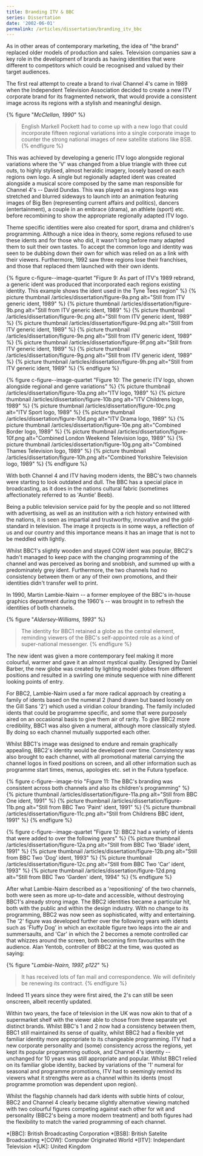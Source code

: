 ```yaml
---
title: Branding ITV & BBC
series: Dissertation
date: '2002-06-01'
permalink: /articles/dissertation/branding_itv_bbc
---
```

As in other areas of contemporary marketing, the idea of "the brand" replaced older models of production and sales. Television companies saw a key role in the development of brands as having identities that were different to competitors which could be recognised and valued by their target audiences.

The first real attempt to create a brand to rival Channel 4's came in 1989 when the Independent Television Association decided to create a new ITV corporate brand for its fragmented network, that would provide a consistent image across its regions with a stylish and meaningful design.

{% figure "<cite>McClellan, 1990</cite>" %}
> English Markell Pockett had to come up with a new logo that could incorporate fifteen regional variations into a single corporate image to counter the strong national images of new satellite stations like BSB.
{% endfigure %}

This was achieved by developing a generic ITV logo alongside regional variations where the 'V' was changed from a blue triangle with three cut outs, to highly stylised, almost heraldic imagery, loosely based on each regions own logo. A single but regionally adapted ident was created alongside a musical score composed by the same man responsible for Channel 4's -- David Dundas. This was played as a regions logo was stretched and blurred sideways to launch into an animation featuring images of Big Ben (representing current affairs and politics), dancers (entertainment), a couple in an embrace (drama), an athlete (sport) etc. before recombining to show the appropriate regionally adapted ITV logo.

Theme specific identities were also created for sport, drama and children's programming. Although a nice idea in theory, some regions refused to use these idents and for those who did, it wasn't long before many adapted them to suit their own tastes. To accept the common logo and identity was seen to be dubbing down their own for which was relied on as a link with their viewers. Furthermore, 1992 saw three regions lose their franchises, and those that replaced them launched with their own idents.

{% figure c-figure--image-quartet "Figure 9: As part of ITV's 1989 rebrand, a generic ident was produced that incorporated each regions existing identity. This example shows the ident used in the Tyne Tees region" %}
{% picture thumbnail /articles/dissertation/figure-9a.png alt="Still from ITV generic ident, 1989" %}
{% picture thumbnail /articles/dissertation/figure-9b.png alt="Still from ITV generic ident, 1989" %}
{% picture thumbnail /articles/dissertation/figure-9c.png alt="Still from ITV generic ident, 1989" %}
{% picture thumbnail /articles/dissertation/figure-9d.png alt="Still from ITV generic ident, 1989" %}
{% picture thumbnail /articles/dissertation/figure-9e.png alt="Still from ITV generic ident, 1989" %}
{% picture thumbnail /articles/dissertation/figure-9f.png alt="Still from ITV generic ident, 1989" %}
{% picture thumbnail /articles/dissertation/figure-9g.png alt="Still from ITV generic ident, 1989" %}
{% picture thumbnail /articles/dissertation/figure-9h.png alt="Still from ITV generic ident, 1989" %}
{% endfigure %}

{% figure c-figure--image-quartet "Figure 10: The generic ITV logo, shown alongside regional and genre variations" %}
{% picture thumbnail /articles/dissertation/figure-10a.png alt="ITV logo, 1989" %}
{% picture thumbnail /articles/dissertation/figure-10b.png alt="ITV Childrens logo, 1989" %}
{% picture thumbnail /articles/dissertation/figure-10c.png alt="ITV Sport logo, 1989" %}
{% picture thumbnail /articles/dissertation/figure-10d.png alt="ITV Drama logo, 1989" %}
{% picture thumbnail /articles/dissertation/figure-10e.png alt="Combined Border logo, 1989" %}
{% picture thumbnail /articles/dissertation/figure-10f.png alt="Combined London Weekend Television logo, 1989" %}
{% picture thumbnail /articles/dissertation/figure-10g.png alt="Combined Thames Television logo, 1989" %}
{% picture thumbnail /articles/dissertation/figure-10h.png alt="Combined Yorkshire Television logo, 1989" %}
{% endfigure %}

With both Channel 4 and ITV having modern idents, the BBC's two channels were starting to look outdated and dull. The BBC has a special place in broadcasting, as it does in the nations cultural fabric (sometimes affectionately referred to as 'Auntie' Beeb).

Being a public television service paid for by the people and so not littered with advertising, as well as an institution with a rich history entwined with the nations, it is seen as impartial and trustworthy, innovative and the gold-standard in television. The image it projects is in some ways, a reflection of us and our country and this importance means it has an image that is not to be meddled with lightly.

Whilst BBC1's slightly wooden and stayed COW ident was popular, BBC2's hadn't managed to keep pace with the changing programming of the channel and was perceived as boring and snobbish, and summed up with a predominately grey ident. Furthermore, the two channels had no consistency between them or any of their own promotions, and their identities didn't transfer well to print.

In 1990, Martin Lambie-Nairn -- a former employee of the BBC's in-house graphics department during the 1960's -- was brought in to refresh the identities of both channels.

{% figure "<cite>Aldersey-Williams, 1993</cite>" %}
> The identity for BBC1 retained a globe as the central element, reminding viewers of the BBC's self-appointed role as a kind of super-national messenger.
{% endfigure %}

The new ident was given a more contemporary feel making it more colourful, warmer and gave it an almost mystical quality. Designed by Daniel Barber, the new globe was created by lighting model globes from different positions and resulted in a swirling one minute sequence with nine different looking points of entry.

For BBC2, Lambie-Nairn used a far more radical approach by creating a family of idents based on the numeral 2 (hand drawn but based loosely on the Gill Sans '2') which used a viridian colour branding. The family included idents that could be programme specific, and some that were purposely aired on an occasional basis to give them air of rarity. To give BBC2 more credibility, BBC1 was also given a numeral, although more classically styled. By doing so each channel mutually supported each other.

Whilst BBC1's image was designed to endure and remain graphically appealing, BBC2's identity would be developed over time. Consistency was also brought to each channel, with all promotional material carrying the channel logos in fixed positions on screen, and all other information such as programme start times, menus, apologies etc. set in the Futura typeface.

{% figure c-figure--image-trio "Figure 11: The BBC's branding was consistent across both channels and also its children's programming" %}
{% picture thumbnail /articles/dissertation/figure-11a.png alt="Still from BBC One ident, 1991" %}
{% picture thumbnail /articles/dissertation/figure-11b.png alt="Still from BBC Two 'Paint' ident, 1991" %}
{% picture thumbnail /articles/dissertation/figure-11c.png alt="Still from Childrens BBC ident, 1991" %}
{% endfigure %}

{% figure c-figure--image-quartet "Figure 12: BBC2 had a variety of idents that were added to over the following years" %}
{% picture thumbnail /articles/dissertation/figure-12a.png alt="Still from BBC Two 'Blade' ident, 1991" %}
{% picture thumbnail /articles/dissertation/figure-12b.png alt="Still from BBC Two 'Dog' ident, 1993" %}
{% picture thumbnail /articles/dissertation/figure-12c.png alt="Still from BBC Two 'Car' ident, 1993" %}
{% picture thumbnail /articles/dissertation/figure-12d.png alt="Still from BBC Two 'Garden' ident, 1994" %}
{% endfigure %}

After what Lambie-Nairn described as a 'repositioning' of the two channels, both were seen as more up-to-date and accessible, without destroying BBC1's already strong image. The BBC2 identities became a particular hit, both with the public and within the design industry. With no change to its programming, BBC2 was now seen as sophisticated, witty and entertaining. The '2' figure was developed further over the following years with idents such as 'Fluffy Dog' in which an excitable figure two leaps into the air and summersaults, and 'Car' in which the 2 becomes a remote controlled car that whizzes around the screen, both becoming firm favourites with the audience. Alan Yentob, controller of BBC2 at the time, was quoted as saying:

{% figure "<cite>Lambie-Nairn, 1997, p122</cite>" %}
> It has received lots of fan mail and correspondence. We will definitely be renewing its contract.
{% endfigure %}

Indeed 11 years since they were first aired, the 2's can still be seen onscreen, albeit recently updated.

Within two years, the face of television in the UK was now akin to that of a supermarket shelf with the viewer able to chose from three separate yet distinct brands. Whilst BBC's 1 and 2 now had a consistency between them, BBC1 still maintained its sense of quality, whilst BBC2 had a flexible yet familiar identity more appropriate to its changeable programming. ITV had a new corporate personality and (some) consistency across the regions, yet kept its popular programming outlook, and Channel 4's identity -- unchanged for 10 years was still appropriate and popular. Whilst BBC1 relied on its familiar globe identity, backed by variations of the '1' numeral for seasonal and programme promotions, ITV had to seemingly remind its viewers what it strengths were as a channel within its idents (most programme promotion was dependent upon region).

Whilst the flagship channels had dark idents with subtle hints of colour, BBC2 and Channel 4 clearly became slightly alternative viewing matched with two colourful figures competing against each other for wit and personality (BBC2's being a more modern treatment) and both figures had the flexibility to match the varied programming of each channel.

*[BBC]: British Broadcasting Corporation
*[BSB]: British Satelite Broadcasting
*[COW]: Computer Originated World
*[ITV]: Independant Television
*[UK]: United Kingdom
